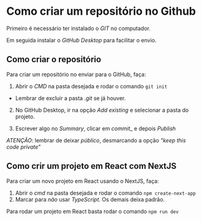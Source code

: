 # Como criar um repositório no Github
Primeiro é necessário ter instalado o _GIT_ no computador.

Em seguida instalar o _GitHub Desktop_ para facilitar o envio.

## Como criar o repositório
Para criar um repositório no enviar para o GitHub, faça:

1. Abrir o _CMD_ na pasta desejada e rodar o comando `git init`
- Lembrar de excluir a pasta _.git_ se já houver.

2. No GitHub Desktop, ir na opção _Add existing_ e selecionar
a pasta do projeto.

3. Escrever algo no _Summary_, clicar em  _commit__ e depois _Publish_

_ATENÇÃO_: lembrar de deixar _público_, desmarcando 
a opção _"keep this code private"_

## Como crir um projeto em React com NextJS
Para criar um novo projeto em React usando o NextJS, faça:
1. Abrir o _cmd_ na pasta desejada e rodar o comando `npm create-next-app`
2. Marcar para _não_ usar _TypeScript_. Os demais deixa padrão.

Para rodar um projeto em React basta rodar o comando `npm run dev`